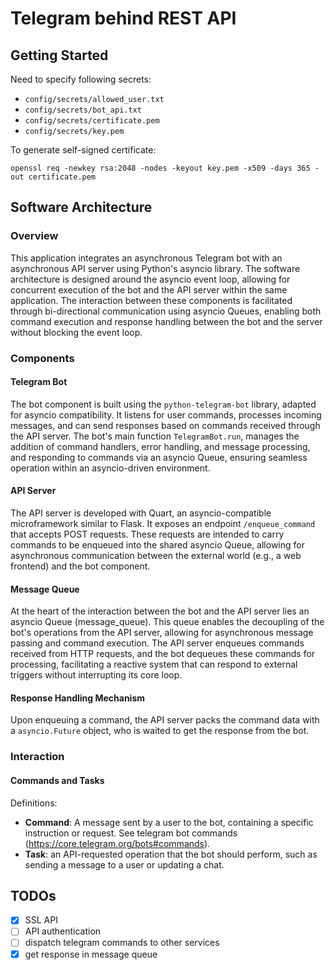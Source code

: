 
# Telegram behind REST API

## Getting Started

Need to specify following secrets:

- `config/secrets/allowed_user.txt`
- `config/secrets/bot_api.txt`
- `config/secrets/certificate.pem`
- `config/secrets/key.pem`

To generate self-signed certificate:
```shell
openssl req -newkey rsa:2048 -nodes -keyout key.pem -x509 -days 365 -out certificate.pem
```


## Software Architecture

### Overview

This application integrates an asynchronous Telegram bot with an asynchronous API server using Python's asyncio library.
The software architecture is designed around the asyncio event loop,
allowing for concurrent execution of the bot and the API server within the same application.
The interaction between these components is facilitated through bi-directional communication using asyncio Queues,
enabling both command execution and response handling between the bot and the server without blocking the event loop.


### Components

#### Telegram Bot

The bot component is built using the `python-telegram-bot` library, adapted for asyncio compatibility.
It listens for user commands, processes incoming messages, and can send responses based on commands received through
the API server. The bot's main function `TelegramBot.run`, manages the addition of command handlers, error handling,
and message processing, and responding to commands via an asyncio Queue,
ensuring seamless operation within an asyncio-driven environment.

#### API Server

The API server is developed with Quart, an asyncio-compatible microframework similar to Flask.
It exposes an endpoint `/enqueue_command` that accepts POST requests.
These requests are intended to carry commands to be enqueued into the shared asyncio Queue,
allowing for asynchronous communication between the external world (e.g., a web frontend) and the bot component.

#### Message Queue

At the heart of the interaction between the bot and the API server lies an asyncio Queue (message_queue).
This queue enables the decoupling of the bot's operations from the API server,
allowing for asynchronous message passing and command execution.
The API server enqueues commands received from HTTP requests, and the bot dequeues these commands for processing,
facilitating a reactive system that can respond to external triggers without interrupting its core loop.

#### Response Handling Mechanism

Upon enqueuing a command, the API server packs the command data with a `asyncio.Future` object,
who is waited to get the response from the bot.

### Interaction

#### Commands and Tasks

Definitions:
- **Command**: A message sent by a user to the bot, containing a specific instruction or request. See telegram bot commands (https://core.telegram.org/bots#commands).
- **Task**: an API-requested operation that the bot should perform, such as sending a message to a user or updating a chat.



## TODOs

- [x] SSL API
- [ ] API authentication
- [ ] dispatch telegram commands to other services
- [x] get response in message queue

